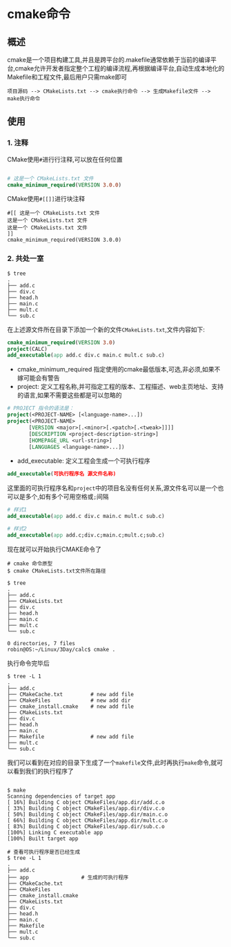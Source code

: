 # cmake命令

## 概述

cmake是一个项目构建工具,并且是跨平台的.makefile通常依赖于当前的编译平台,cmake允许开发者指定整个工程的编译流程,再根据编译平台,自动生成本地化的Makefile和工程文件,最后用户只需make即可

```
项目源码 --> CMakeLists.txt --> cmake执行命令 --> 生成Makefile文件 --> make执行命令
```

## 使用

### 1. 注释

CMake使用`#`进行行注释,可以放在任何位置

```CMAKE

# 这是一个 CMakeLists.txt 文件
cmake_minimum_required(VERSION 3.0.0)
```

CMake使用`#[[]]`进行块注释

```SHELL
#[[ 这是一个 CMakeLists.txt 文件 
这是一个 CMakeLists.txt 文件 
这是一个 CMakeLists.txt 文件
]]
cmake_minimum_required(VERSION 3.0.0)
```


### 2. 共处一室

```shell
$ tree
.
├── add.c
├── div.c
├── head.h
├── main.c
├── mult.c
└── sub.c

```

在上述源文件所在目录下添加一个新的文件`CMakeLists.txt`,文件内容如下:

```CMAKE
cmake_minimum_required(VERSION 3.0)
project(CALC)
add_executable(app add.c div.c main.c mult.c sub.c)
```

- cmake_minimum_required 指定使用的cmake最低版本,可选,非必须,如果不嫁可能会有警告
- project: 定义工程名称,并可指定工程的版本、工程描述、web主页地址、支持的语言,如果不需要这些都是可以忽略的

```CMAKE
# PROJECT 指令的语法是：
project(<PROJECT-NAME> [<language-name>...])
project(<PROJECT-NAME>
       [VERSION <major>[.<minor>[.<patch>[.<tweak>]]]]
       [DESCRIPTION <project-description-string>]
       [HOMEPAGE_URL <url-string>]
       [LANGUAGES <language-name>...])
```
- add_executable: 定义工程会生成一个可执行程序

```CMAKE
add_executable(可执行程序名 源文件名称)
```

这里面的可执行程序名和`project`中的项目名没有任何关系,源文件名可以是一个也可以是多个,如有多个可用空格或`;`间隔

```CMAKE
# 样式1
add_executable(app add.c div.c main.c mult.c sub.c)

# 样式2
add_executable(app add.c;div.c;main.c;mult.c;sub.c)
```

现在就可以开始执行CMAKE命令了

```SHELL
# cmake 命令原型
$ cmake CMakeLists.txt文件所在路径
```

```SHELL
$ tree
.
├── add.c
├── CMakeLists.txt
├── div.c
├── head.h
├── main.c
├── mult.c
└── sub.c

0 directories, 7 files
robin@OS:~/Linux/3Day/calc$ cmake .
```

执行命令完毕后

```SHELL
$ tree -L 1
.
├── add.c
├── CMakeCache.txt         # new add file
├── CMakeFiles             # new add dir
├── cmake_install.cmake    # new add file
├── CMakeLists.txt
├── div.c
├── head.h
├── main.c
├── Makefile               # new add file
├── mult.c
└── sub.c
```

我们可以看到在对应的目录下生成了一个`makefile`文件,此时再执行`make`命令,就可以看到我们的执行程序了

```SHELL

$ make
Scanning dependencies of target app
[ 16%] Building C object CMakeFiles/app.dir/add.c.o
[ 33%] Building C object CMakeFiles/app.dir/div.c.o
[ 50%] Building C object CMakeFiles/app.dir/main.c.o
[ 66%] Building C object CMakeFiles/app.dir/mult.c.o
[ 83%] Building C object CMakeFiles/app.dir/sub.c.o
[100%] Linking C executable app
[100%] Built target app

# 查看可执行程序是否已经生成
$ tree -L 1
.
├── add.c
├── app					# 生成的可执行程序
├── CMakeCache.txt
├── CMakeFiles
├── cmake_install.cmake
├── CMakeLists.txt
├── div.c
├── head.h
├── main.c
├── Makefile
├── mult.c
└── sub.c
```



